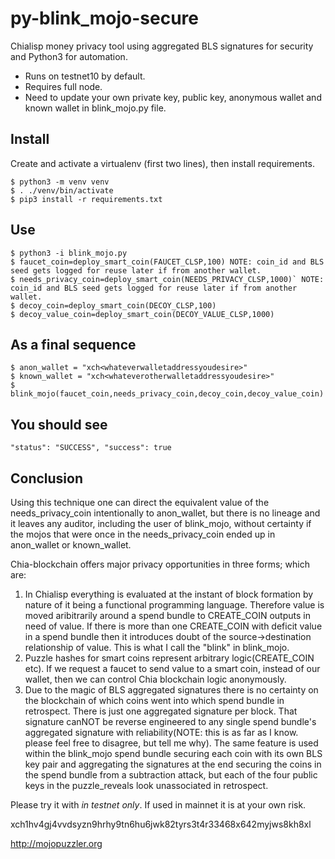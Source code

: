 # py-blink_mojo-secure
Chialisp money privacy tool using aggregated BLS signatures for security and Python3 for automation.

* Runs on testnet10 by default.
* Requires full node.
* Need to update your own private key, public key, anonymous wallet and known wallet in blink_mojo.py file.


Install
-------

Create and activate a virtualenv (first two lines), then install requirements.

```
$ python3 -m venv venv
$ . ./venv/bin/activate
$ pip3 install -r requirements.txt
```

Use
-------
```
$ python3 -i blink_mojo.py
$ faucet_coin=deploy_smart_coin(FAUCET_CLSP,100) NOTE: coin_id and BLS seed gets logged for reuse later if from another wallet.
$ needs_privacy_coin=deploy_smart_coin(NEEDS_PRIVACY_CLSP,1000)` NOTE: coin_id and BLS seed gets logged for reuse later if from another wallet.
$ decoy_coin=deploy_smart_coin(DECOY_CLSP,100)
$ decoy_value_coin=deploy_smart_coin(DECOY_VALUE_CLSP,1000)
```

As a final sequence
------
```
$ anon_wallet = "xch<whateverwalletaddressyoudesire>"
$ known_wallet = "xch<whateverotherwalletaddressyoudesire>"
$ blink_mojo(faucet_coin,needs_privacy_coin,decoy_coin,decoy_value_coin)
```   
   
You should see
--------

`"status": "SUCCESS",
 "success": true`
 
Conclusion
---------

Using this technique one can direct the equivalent value of the needs_privacy_coin intentionally to anon_wallet, but there is no lineage and it leaves any auditor, including the user of blink_mojo, without certainty if the mojos that were once in the needs_privacy_coin ended up in anon_wallet or known_wallet. 

Chia-blockchain offers major privacy opportunities in three forms; which are:
1) In Chialisp everything is evaluated at the instant of block formation by nature of it being a functional programming language. Therefore value is moved aribitrarily around a spend bundle to CREATE_COIN outputs in need of value. If there is more than one CREATE_COIN with deficit value in a spend bundle then it introduces doubt of the source->destination relationship of value. This is what I call the "blink" in blink_mojo.
2) Puzzle hashes for smart coins represent arbitrary logic(CREATE_COIN etc). If we request a faucet to send value to a smart coin, instead of our wallet, then we can control Chia blockchain logic anonymously.
4) Due to the magic of BLS aggregated signatures there is no certainty on the blockchain of which coins went into which spend bundle in retrospect. There is just one aggregated signature per block. That signature canNOT be reverse engineered to any single spend bundle's aggregated signature with reliability(NOTE: this is as far as I know. please feel free to disagree, but tell me why). The same feature is used within the blink_mojo spend bundle securing each coin with its own BLS key pair and aggregating the signatures at the end securing the coins in the spend bundle from a subtraction attack, but each of the four public keys in the puzzle_reveals look unassociated in retrospect.  

Please try it with _in testnet only_. If used in mainnet it is at your own risk.

xch1hv4gj4vvdsyzn9hrhy9tn6hu6jwk82tyrs3t4r33468x642myjws8kh8xl

http://mojopuzzler.org
